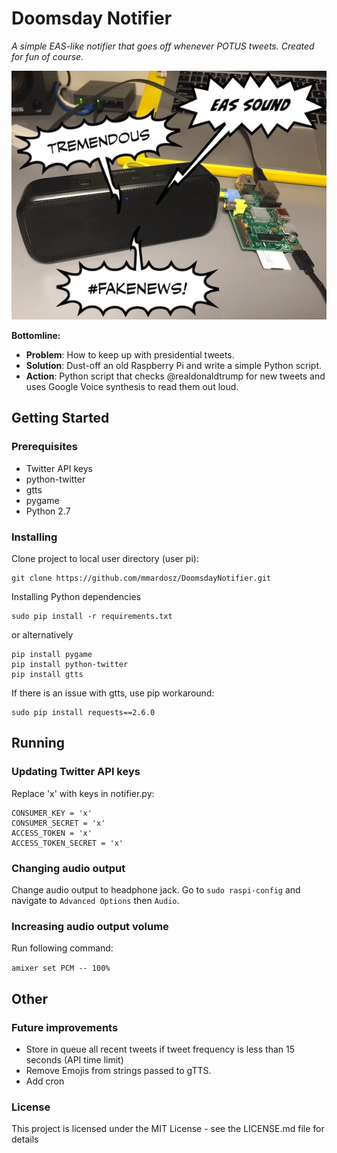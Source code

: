 # Doomsday Notifier #
_A simple EAS-like notifier that goes off whenever POTUS tweets. Created for fun of course._

![Raspberry Pi in action](DN_01.jpg)

**Bottomline:**
* **Problem**: How to keep up with presidential tweets.
* **Solution**: Dust-off an old Raspberry Pi and write a simple Python script.
* **Action**: Python script that checks @realdonaldtrump for new tweets and uses Google Voice synthesis to read them out loud.

## Getting Started ##

### Prerequisites ### 

- Twitter API keys
- python-twitter
- gtts
- pygame
- Python 2.7

### Installing ### 

Clone project to local user directory (user pi):

```
git clone https://github.com/mmardosz/DoomsdayNotifier.git
```

Installing Python dependencies

```
sudo pip install -r requirements.txt
```

or alternatively

```
pip install pygame
pip install python-twitter
pip install gtts
```

If there is an issue with gtts, use pip workaround:
```
sudo pip install requests==2.6.0
```

## Running ##

### Updating Twitter API keys

Replace 'x' with keys in notifier.py:

```
CONSUMER_KEY = 'x'
CONSUMER_SECRET = 'x'
ACCESS_TOKEN = 'x'
ACCESS_TOKEN_SECRET = 'x'
```

### Changing audio output ### 

Change audio output to headphone jack. Go to ```sudo raspi-config``` and navigate to ```Advanced Options``` then ```Audio```.

### Increasing audio output volume ### 

Run following command:

```amixer set PCM -- 100%```

## Other ##

### Future improvements ### 

- Store in queue all recent tweets if tweet frequency is less than 15 seconds (API time limit)
- Remove Emojis from strings passed to gTTS.
- Add cron

### License ###
This project is licensed under the MIT License - see the LICENSE.md file for details




